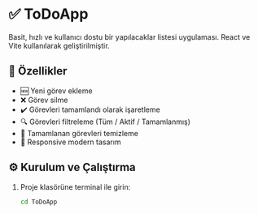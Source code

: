 # ✅ ToDoApp

Basit, hızlı ve kullanıcı dostu bir yapılacaklar listesi uygulaması. React ve Vite kullanılarak geliştirilmiştir.

## 🚀 Özellikler

- 🆕 Yeni görev ekleme
- ❌ Görev silme
- ✔️ Görevleri tamamlandı olarak işaretleme
- 🔍 Görevleri filtreleme (Tüm / Aktif / Tamamlanmış)
- 🧹 Tamamlanan görevleri temizleme
- 📱 Responsive modern tasarım

## ⚙️ Kurulum ve Çalıştırma

1. Proje klasörüne terminal ile girin:
   ```bash
   cd ToDoApp
